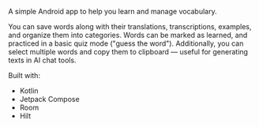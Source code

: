A simple Android app to help you learn and manage vocabulary.

You can save words along with their translations, transcriptions, examples, and organize them into categories.
Words can be  marked as learned, and practiced in a basic quiz mode ("guess the word").
Additionally, you can select multiple words and copy them to clipboard — useful for generating texts in AI chat tools.

 Built with:
- Kotlin
- Jetpack Compose
- Room
- Hilt
